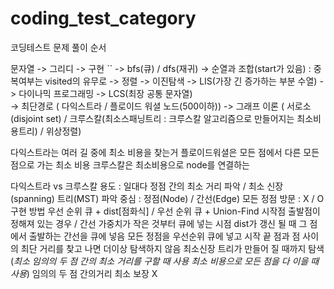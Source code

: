 # coding_test_category
코딩테스트 문제 풀이 순서

문자열
-> 그리디 
-> 구현 ``
-> bfs(큐) / dfs(재귀)
-> 순열과 조합(start가 있음) : 중복여부는 visited의 유무로
-> 정렬 
-> 이진탐색 
-> LIS(가장 긴 증가하는 부분 수열)
-> 다이나믹 프로그래밍 
-> LCS(최장 공통 문자열)  
-> 최단경로 ( 다익스트라 / 플로이드 워셜 노드(500이하)) 
-> 그래프 이론 ( 서로소(disjoint set) / 크루스칼(최소스패닝트리 : 크루스칼 알고리즘으로 만들어지는 최소비용트리) / 위상정렬)

다익스트라는 여러 길 중에 최소 비용을 찾는거
플로이드워셜은 모든 점에서 다른 모든 점으로 가는 최소 비용
크루스칼은 최소비용으로 node를 연결하는

다익스트라 vs 크루스칼
용도	: 일대다 정점 간의 최소 거리 파악 / 최소 신장(spanning) 트리(MST) 파악
중심 :	정점(Node) / 간선(Edge)
모든 정점 방문 :	X / O
구현 방법	우선 순위 큐 + dist[점화식] / 우선 순위 큐 + Union-Find
시작점	출발점이 정해져 있는 경우 / 간선 가중치가 작은 것부터
큐에 넣는 시점	dist가 갱신 될 때 그 점에서 출발하는 간선을 큐에 넣음	모든 정점을 우선순위 큐에 넣고 시작
끝	점과 점 사이의 최단 거리를 찾고 나면
더이상 탐색하지 않음	최소신장 트리가 만들어 질 때까지 탐색
(*최소	임의의 두 점 간의 최소 거리를 구할 때 사용	최소 비용으로 모든 점을 다 이을 때 사용*)
임의의 두 점 간의거리 최소 보장 X